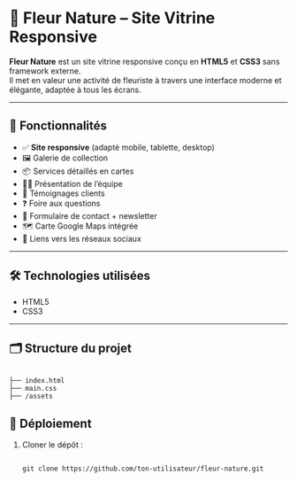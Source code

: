# 🌸 Fleur Nature – Site Vitrine Responsive

**Fleur Nature** est un site vitrine responsive conçu en **HTML5** et **CSS3** sans framework externe.  
Il met en valeur une activité de fleuriste à travers une interface moderne et élégante, adaptée à tous les écrans.

---

## 🧾 Fonctionnalités

- ✅ **Site responsive** (adapté mobile, tablette, desktop)
- 🖼️ Galerie de collection
- 📦 Services détaillés en cartes
- 🧑‍🌾 Présentation de l’équipe
- 💬 Témoignages clients
- ❓ Foire aux questions
- 📨 Formulaire de contact + newsletter
- 🗺️ Carte Google Maps intégrée
- 📱 Liens vers les réseaux sociaux

---

## 🛠️ Technologies utilisées

- HTML5  
- CSS3

---

## 🗂️ Structure du projet

  ```
  
  ├── index.html
  ├── main.css
  ├── /assets
  
  ```

## 🚀 Déploiement

1. Cloner le dépôt :
   ```
   
   git clone https://github.com/ton-utilisateur/fleur-nature.git
   

   ```
